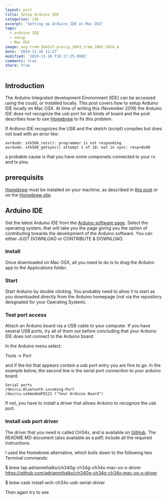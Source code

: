 ```yaml
---
layout: post
title: Setup Arduino IDE
categories: ide
excerpt: "Setting up Arduino IDE on Mac OSX"
tags:
  - arduino IDE
  - setup
  - Mac OSX
image: avg-trmm-3b43v7-precip_3B43_trmm_2001-2016_A
date: '2019-11-10 11:27'
modified: '2019-11-10 T18:17:25.000Z'
comments: true
share: true
---
```


## Introduction

The Arduino Integrated development Environment (IDE) can be accessed using the could, or installed locally. This post covers how to setup Arduino IDE locally on Mac OSX. At time of writing this (November 2019) the Arduino IDE does not recognize the usb port for all kinds of board and the post describes how to use [<span class='app'>Homebrew</span>](https://brew.sh) to fix this problem.

If <span class='app'>Ardiono IDE</span> recognizes the USB and the sketch (script) compiles but does not load with an error like:

```
avrdude: stk500_recv(): programmer is not responding
avrdude: stk500_getsync() attempt 1 of 10: not in sync: resp=0x00
```

a probable cause is that you have some componets connected to your rx and tx pins.

## prerequisits

[<span class='app'>Homebrew</span>](https://brew.sh) must be installed on your machine, as described in [this post](https://karttur.github.io/setup-theme-blog/blog/install-imagemagick/#installation) or on the [Homebrew site](https://brew.sh).

## Arduino IDE

Get the latest <span class='app'>Arduino IDE</span> from the [Arduino software page](https://www.arduino.cc/en/main/software). Select the operating system, that will take you the page giving you the option of contributing towards the development of the Arduino software. You can either <span class='button'>JUST DOWNLOAD</span> or <span class='button'>CONTRIBUTE & DOWNLOAD</span>.

### Install

Once downloaded on Mac OSX, all you need to do is to drag the <span class='app'>Arduino</span> app to the <span class='file'>Applications</span> folder.

### Start

Start <span class='app'>Arduino</span> by double clicking. You probably need to allow it to start as you downloaded directly from the Arduino homepage (not via the repository deisgnated for your Operating System).

### Test port access

Attach an Arduino board via a USB cable to your computer. If you have several USB ports, try all of them out before concluding that your <span class='app'>Arduino IDE</span> does not connect to the Arduino board.

In the Arduino menu select:

<span class='menu'>Tools -> Port</span>

and if the list that appears contain a usb port entry you are fine to go. In the example below, the second line is the serial port connection to your arduino board.

```
Serial ports
/dev/cu.Bluetooth-incoming-Port
/dev/cu.usbmodemFD121 ("Your Arduino Board")
```

If not, you have to install a driver that allows <span class='app'>Arduino</span> to recognize the usb port.

### Install usb port driver

The driver that you need is called CH34x, and is available on [GitHub](https://github.com/adrianmihalko/ch340g-ch34g-ch34x-mac-os-x-driver). The <span class='file'>README.MD</span> document (also available as a pdf) include all the required instructions.

I used the Homebrew alternative, which boils down to the following two <span class='app'>Terminal</span> commands:

<span class='terminal'>$ brew tap adrianmihalko/ch340g-ch34g-ch34x-mac-os-x-driver https://github.com/adrianmihalko/ch340g-ch34g-ch34x-mac-os-x-driver</span>

<span class='terminal'>$ brew cask install wch-ch34x-usb-serial-driver</span>

Then again try to see
